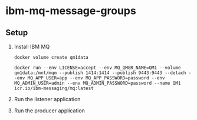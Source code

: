 # ibm-mq-message-groups

## Setup

1. Install IBM MQ
    ```
    docker volume create qm1data
    ```
    
    ```
    docker run --env LICENSE=accept --env MQ_QMGR_NAME=QM1 --volume qm1data:/mnt/mqm --publish 1414:1414 --publish 9443:9443 --detach --env MQ_APP_USER=app --env MQ_APP_PASSWORD=password --env MQ_ADMIN_USER=admin --env MQ_ADMIN_PASSWORD=password --name QM1 icr.io/ibm-messaging/mq:latest
    ```
2. Run the listener application
3. Run the producer application